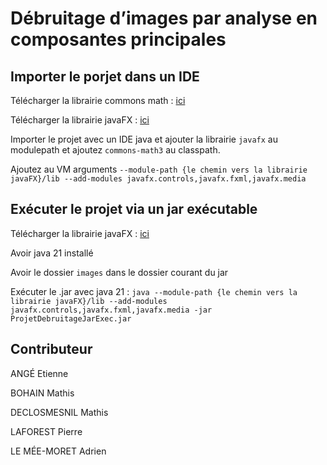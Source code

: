 # Débruitage d’images par analyse en composantes principales

## Importer le porjet dans un IDE

Télécharger la librairie commons math : [ici](https://archive.apache.org/dist/commons/math/binaries/commons-math3-3.6.1-bin.tar.gz)

Télécharger la librairie javaFX : [ici](https://gluonhq.com/products/javafx/)

Importer le projet avec un IDE java et ajouter la librairie ```javafx``` au modulepath et ajoutez ```commons-math3``` au classpath.

Ajoutez au VM arguments ```--module-path {le chemin vers la librairie javaFX}/lib --add-modules javafx.controls,javafx.fxml,javafx.media```

## Exécuter le projet via un jar exécutable

Télécharger la librairie javaFX : [ici](https://gluonhq.com/products/javafx/)

Avoir java 21 installé

Avoir le dossier ```images``` dans le dossier courant du jar

Exécuter le .jar avec java 21 : ```java --module-path {le chemin vers la librairie javaFX}/lib --add-modules javafx.controls,javafx.fxml,javafx.media -jar ProjetDebruitageJarExec.jar```



## Contributeur

ANGÉ Etienne
	
BOHAIN Mathis
 
DECLOSMESNIL Mathis

LAFOREST Pierre

LE MÉE-MORET Adrien

